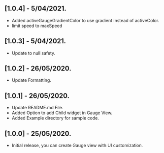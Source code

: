 ## [1.0.4] - 5/04/2021.

* Added activeGaugeGradientColor to use gradient instead of activeColor.
* limit speed to maxSpeed

## [1.0.3] - 5/04/2021.

* Update to null safety.

## [1.0.2] - 26/05/2020.

* Update Formatting.

## [1.0.1] - 26/05/2020.

* Update README.md File.
* Added Option to add Child widget in Gauge View.
* Added Example directory for sample code.

## [1.0.0] - 25/05/2020.

* Initial release, you can create Gauge view with UI customization.
